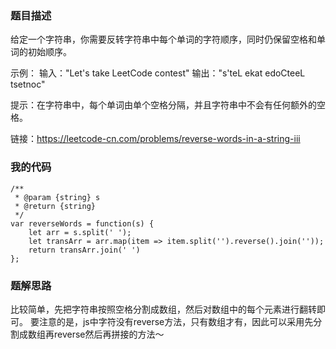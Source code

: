 ### 题目描述
给定一个字符串，你需要反转字符串中每个单词的字符顺序，同时仍保留空格和单词的初始顺序。

示例：
输入："Let's take LeetCode contest"
输出："s'teL ekat edoCteeL tsetnoc"

提示：在字符串中，每个单词由单个空格分隔，并且字符串中不会有任何额外的空格。

链接：https://leetcode-cn.com/problems/reverse-words-in-a-string-iii

### 我的代码
```
/**
 * @param {string} s
 * @return {string}
 */
var reverseWords = function(s) {
    let arr = s.split(' ');
    let transArr = arr.map(item => item.split('').reverse().join(''));
    return transArr.join(' ')
};
```

### 题解思路
比较简单，先把字符串按照空格分割成数组，然后对数组中的每个元素进行翻转即可。
要注意的是，js中字符没有reverse方法，只有数组才有，因此可以采用先分割成数组再reverse然后再拼接的方法～
